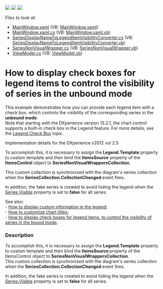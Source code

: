 <!-- default badges list -->
![](https://img.shields.io/endpoint?url=https://codecentral.devexpress.com/api/v1/VersionRange/128569746/12.2.5%2B)
[![](https://img.shields.io/badge/Open_in_DevExpress_Support_Center-FF7200?style=flat-square&logo=DevExpress&logoColor=white)](https://supportcenter.devexpress.com/ticket/details/E2842)
[![](https://img.shields.io/badge/📖_How_to_use_DevExpress_Examples-e9f6fc?style=flat-square)](https://docs.devexpress.com/GeneralInformation/403183)
<!-- default badges end -->
<!-- default file list -->
*Files to look at*:

* [MainWindow.xaml](./CS/MainWindow.xaml) (VB: [MainWindow.xaml](./VB/MainWindow.xaml))
* [MainWindow.xaml.cs](./CS/MainWindow.xaml.cs) (VB: [MainWindow.xaml.vb](./VB/MainWindow.xaml.vb))
* [SeriesDisplayNameToLegendItemVisibilityConverter.cs](./CS/SeriesDisplayNameToLegendItemVisibilityConverter.cs) (VB: [SeriesDisplayNameToLegendItemVisibilityConverter.vb](./VB/SeriesDisplayNameToLegendItemVisibilityConverter.vb))
* [SeriesNonVisualWrapper.cs](./CS/SeriesNonVisualWrapper.cs) (VB: [SeriesNonVisualWrapper.vb](./VB/SeriesNonVisualWrapper.vb))
* [ViewModel.cs](./CS/ViewModel.cs) (VB: [ViewModel.vb](./VB/ViewModel.vb))
<!-- default file list end -->
# How to display check boxes for legend items to control the visibility of series in the unbound mode


<p>This example demonstrates how you can provide each legend item with a check box, which controls the visibility of the corresponding series in the <strong>unbound mode</strong>.<br />Note that starting with the DXperience version 13.2.1, the chart control supports a built-in check box in the Legend feature. For more details, see the <a href="https://documentation.devexpress.com/#WPF/CustomDocument16247">Legend Check Box</a> topic.  </p>
<p>Implementation details for the DXperience v2012 vol 2.5</p>
<p>To accomplish this, it is necessary to assign the<strong> Legend.Template</strong> property to custom template and then bind the <strong>ItemsSource</strong> property of the<strong> ItemsControl</strong> object to <strong>SeriesNonVisualWrappersCollection</strong>.</p>
<p>This custom collection is synchronized with the diagram's series collection when the <strong>SeriesCollection.CollectionChanged </strong>event fires.</p>
<p>In addition, the fake series is created to avoid hiding the legend when the <a href="http://help.devexpress.com/#WPF/DevExpressXpfChartsSeries_Visibletopic"><u>Series.Visible</u></a> property is set to <strong>false</strong> for all series.</p>
<p>See also:<br /> - <a href="https://www.devexpress.com/Support/Center/p/E2409">How to display custom information in the legend</a>;<br /> - <a href="https://www.devexpress.com/Support/Center/p/E1914">How to customize chart titles</a>;<br /> - <a href="http://www.devexpress.com/Support/Center/Example/Details/E4484"><u>How to display check boxes for legend items, to control the visibility of series in the bound mode</u></a>.</p>


<h3>Description</h3>

<p>To accomplish this, it is necessary to assign the <strong>Legend.Template</strong> property to custom template and then bind the <strong>ItemsSource </strong>property of the ItemsControl object to <strong>SeriesNonVisualWrappersCollection</strong>. <br> This custom collection is synchronized with the diagram's series collection when the <strong>SeriesCollection.CollectionChanged </strong>event fires.</p>
<p>In addition, the fake series is created to avoid hiding the legend when the <a href="http://documentation.devexpress.com/#WPF/DevExpressXpfChartsSeries_Visibletopic"><u>Series.Visible</u></a> property is set to <strong>false</strong> for all series.</p>

<br/>


